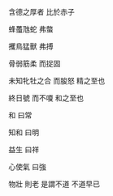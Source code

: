 含德之厚者
比於赤子

蜂蠆虺蛇
弗螫

攫鳥猛獸
弗搏

骨弱筋柔
而捉固

未知牝牡之合
而朘怒
精之至也

終日號
而不嗄
和之至也

和
曰常

知和
曰明

益生
曰祥

心使氣
曰強

物壯
則老
是謂不道
不道早已
